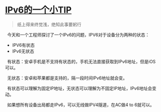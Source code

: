 # [IPv6的一个小TIP](https://github.com/coutureone/gitblog/issues/13)

>纸上得来终觉浅，绝知此事要躬行

&ensp;今天和一个工程师探讨了一个IPv6的问题，IPV6对于设备分为两种的状态：

* IPV6有状态
* IPv6无状态

&ensp;有状态：安卓手机是不支持有状态的，手机无法直接获取到IPv6地址，但是iOS可以。

&ensp;无状态：安卓和苹果都是支持的，隔一段时间IPv6地址就会变。

&ensp;有状态可以理解为固定IP地址，无状态可以理解为不固定IP地址，IPv6地址会变动。

&ensp;如果想所有设备出局都走IPv6，可以无线做IPV4隧道，在AC做4 to 6就可以。

